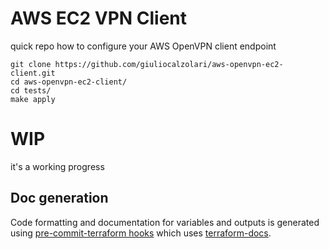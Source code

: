 # AWS EC2 VPN Client

quick repo how to configure your AWS OpenVPN client endpoint


```
git clone https://github.com/giuliocalzolari/aws-openvpn-ec2-client.git
cd aws-openvpn-ec2-client/
cd tests/
make apply
```


# WIP
it's a working progress

## Doc generation

Code formatting and documentation for variables and outputs is generated using [pre-commit-terraform hooks](https://github.com/antonbabenko/pre-commit-terraform) which uses [terraform-docs](https://github.com/segmentio/terraform-docs).

